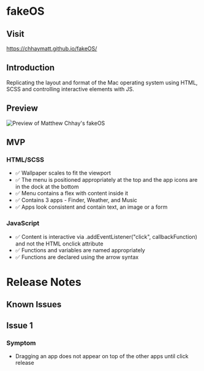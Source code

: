 # fakeOS
## Visit
https://chhaymatt.github.io/fakeOS/

## Introduction
Replicating the layout and format of the Mac operating system using HTML, SCSS and controlling interactive elements with JS.

## Preview
![Preview of Matthew Chhay's fakeOS](https://i.imgur.com/q50wJeP.png)

## MVP
### HTML/SCSS
- ✅ Wallpaper scales to fit the viewport
- ✅ The menu is positioned appropriately at the top and the app icons are in the dock at the bottom
- ✅ Menu contains a flex with content inside it
- ✅ Contains 3 apps - Finder, Weather, and Music
- ✅ Apps look consistent and contain text, an image or a form
### JavaScript
- ✅ Content is interactive via .addEventListener("click", callbackFunction) and not the HTML onclick attribute
- ✅ Functions and variables are named appropriately
- ✅ Functions are declared using the arrow syntax

# Release Notes
## Known Issues
## Issue 1
### Symptom
- Dragging an app does not appear on top of the other apps until click release
